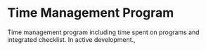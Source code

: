 # Time Management Program
 Time management program including time spent on programs and integrated checklist. In active development.,
